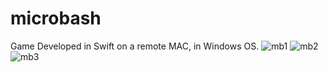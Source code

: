 # microbash
Game Developed in Swift on a remote MAC, in Windows OS.
![mb1](https://github.com/theayazdevs/microbash/assets/144191184/ca9be9a4-5f6e-4633-9a9e-a9e534f27aae)
![mb2](https://github.com/theayazdevs/microbash/assets/144191184/79013aba-754a-461c-9d56-c527781ced06)
![mb3](https://github.com/theayazdevs/microbash/assets/144191184/21af0205-07f1-487e-83a4-d383b88790ca)
